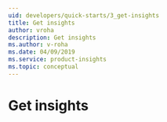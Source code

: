 ```yaml
---
uid: developers/quick-starts/3_get-insights
title: Get insights
author: vroha
description: Get insights
ms.author: v-roha
ms.date: 04/09/2019
ms.service: product-insights
ms.topic: conceptual
---
```

# Get insights
